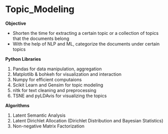 # Topic_Modeling
**Objective**
- Shorten the time for extracting a certain topic or a collection of topics that the documents belong
- With the help of NLP and ML, categorize the documents under certain topics


**Python Libraries**
1. Pandas for data manipulation, aggregation 
2. Matplotlib & bohkeh for visualization and interaction 
3. Numpy for efficient computaions 
4. Scikit Learn and Gensim for topic modeling
5. nltk for text cleaning and preprocessing
6. TSNE and pyLDAvis for visualizing the topics

**Algorithms**
1. Latent Semantic Analysis
2. Latent Dirichlet Allocation (Dirichlet Distribution and Bayesian Statistics)
3. Non-negative Matrix Factorization 


